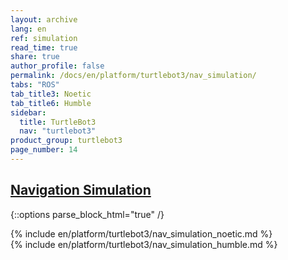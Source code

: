 ```yaml
---
layout: archive
lang: en
ref: simulation
read_time: true
share: true
author_profile: false
permalink: /docs/en/platform/turtlebot3/nav_simulation/
tabs: "ROS"
tab_title3: Noetic
tab_title6: Humble
sidebar:
  title: TurtleBot3
  nav: "turtlebot3"
product_group: turtlebot3
page_number: 14
---
```


<style>body {counter-reset: h1 6 !important;}</style>
<div style="counter-reset: h2 2"></div>

<!--[dummy Header 1]>
  <h1 id="dummy">Simulation</h1>
  <h2 id="dummy">Navigation Simulation</h2>
  <p class="dummy_content">TurtleBot3 Navigation Package</p>
<![end dummy Header 1]-->

## [Navigation Simulation](#navigation-simulation)

{::options parse_block_html="true" /}

<!-- <section data-id="{{ page.tab_title1 }}" class="tab_contents">
{% include en/platform/turtlebot3/nav_simulation_kinetic.md %}
</section> -->

<!-- <section data-id="{{ page.tab_title2 }}" class="tab_contents">
{% include en/platform/turtlebot3/nav_simulation_melodic.md %}
</section> -->

<section data-id="{{ page.tab_title3 }}" class="tab_contents">
{% include en/platform/turtlebot3/nav_simulation_noetic.md %}
</section>

<!-- <section data-id="{{ page.tab_title4 }}" class="tab_contents">
{% include en/platform/turtlebot3/nav_simulation_dashing.md %}
</section> -->

<!-- <section data-id="{{ page.tab_title5 }}" class="tab_contents">
{% include en/platform/turtlebot3/nav_simulation_foxy.md %}
</section> -->

<section data-id="{{ page.tab_title6 }}" class="tab_contents">
{% include en/platform/turtlebot3/nav_simulation_humble.md %}
</section>

<!-- <section data-id="{{ page.tab_title7 }}" class="tab_contents">

**NOTE**: This feature is available for Kinetic, Noetic, Dashing, Foxy. 
{: .notice}

</section> -->
